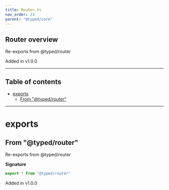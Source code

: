 ```yaml
---
title: Router.ts
nav_order: 23
parent: "@typed/core"
---
```


## Router overview

Re-exports from @typed/router

Added in v1.0.0

---

<h2 class="text-delta">Table of contents</h2>

- [exports](#exports)
  - [From "@typed/router"](#from-typedrouter)

---

# exports

## From "@typed/router"

Re-exports from @typed/router

**Signature**

```ts
export * from "@typed/router"
```

Added in v1.0.0
